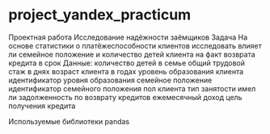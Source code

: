 # project_yandex_practicum
Проектная работа
Исследование надёжности заёмщиков
Задача
На основе статистики о платёжеспособности клиентов исследовать влияет ли семейное положение и количество детей клиента на факт возврата кредита в срок
Данные:
 количество детей в семье
 общий трудовой стаж в днях
 возраст клиента в годах
 уровень образования клиента
 идентификатор уровня образования
 семейное положение
 идентификатор семейного положения
 пол клиента
 тип занятости
 имел ли задолженность по возврату кредитов
 ежемесячный доход
 цель получения кредита
 
Используемые библиотеки
pandas
